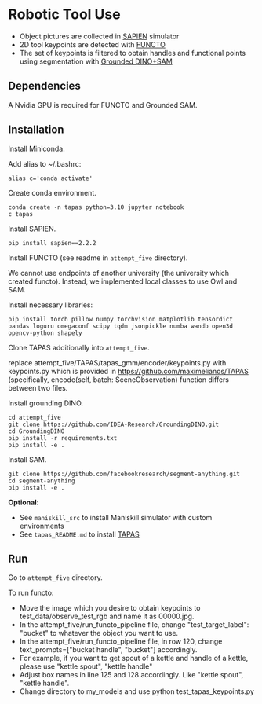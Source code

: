 # Robotic Tool Use

* Object pictures are collected in [SAPIEN](https://sapien.ucsd.edu/browse) simulator
* 2D tool keypoints are detected with [FUNCTO](https://sites.google.com/view/functo)
* The set of keypoints is filtered to obtain handles and functional points using segmentation with [Grounded DINO+SAM](https://huggingface.co/docs/transformers/main/en/model_doc/grounding-dino)

## Dependencies

A Nvidia GPU is required for FUNCTO and Grounded SAM.

## Installation

Install Miniconda.

Add alias to ~/.bashrc:
```
alias c='conda activate' 
```

Create conda environment.

```
conda create -n tapas python=3.10 jupyter notebook
c tapas
```

Install SAPIEN.

```
pip install sapien==2.2.2
```

Install FUNCTO (see readme in `attempt_five` directory).

We cannot use endpoints of another university (the university which created functo). Instead, we implemented local classes to use Owl and SAM.

Install necessary libraries:

```
pip install torch pillow numpy torchvision matplotlib tensordict pandas loguru omegaconf scipy tqdm jsonpickle numba wandb open3d opencv-python shapely
```

Clone TAPAS additionally into `attempt_five`.

replace attempt_five/TAPAS/tapas_gmm/encoder/keypoints.py with keypoints.py which is provided in https://github.com/maximelianos/TAPAS
(specifically, encode(self, batch: SceneObservation) function differs between two files.

Install grounding DINO.

```
cd attempt_five
git clone https://github.com/IDEA-Research/GroundingDINO.git
cd GroundingDINO
pip install -r requirements.txt
pip install -e .
```

Install SAM.

```
git clone https://github.com/facebookresearch/segment-anything.git
cd segment-anything
pip install -e .
```

**Optional**:
- See `maniskill_src` to install Maniskill simulator with custom environments
- See `tapas_README.md` to install [TAPAS](https://tapas-gmm.cs.uni-freiburg.de/)

## Run

Go to `attempt_five` directory.

To run functo:
* Move the image which you desire to obtain keypoints to test_data/observe_test_rgb and name it as 00000.jpg.
* In the attempt_five/run_functo_pipeline file, change "test_target_label": "bucket" to whatever the object you want to use.
* In the attempt_five/run_functo_pipeline file, in row 120, change text_prompts=["bucket handle", "bucket"] accordingly.
* For example, if you want to get spout of a kettle and handle of a kettle, please use "kettle spout", "kettle handle"
* Adjust box names in line 125 and 128 accordingly. Like "kettle spout", "kettle handle".
* Change directory to my_models and use python test_tapas_keypoints.py
